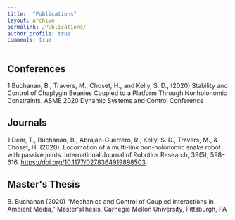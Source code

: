```yaml
---
title:  "Publications"
layout: archive
permalink: /Publications/
author_profile: true
comments: true
---
```


## Conferences
1.Buchanan, B., Travers, M., Choset, H., and Kelly, S. D., (2020) Stability and Control of Chaplygin Beanies Coupled to a Platform Through Nonholonomic Constraints. ASME 2020 Dynamic Systems and Control Conference

## Journals
1.Dear, T., Buchanan, B., Abrajan-Guerrero, R., Kelly, S. D., Travers, M., & Choset, H. (2020). Locomotion of a multi-link non-holonomic snake robot with passive joints. International Journal of Robotics Research, 39(5), 598–616. https://doi.org/10.1177/0278364919898503

## Master's Thesis
B.  Buchanan  (2020)  “Mechanics  and  Control  of  Coupled  Interactions  in  Ambient  Media,”  Master’sThesis, Carnegie Mellon University, Pittsburgh, PA
